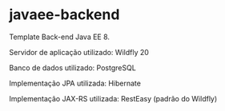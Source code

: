 # javaee-backend
Template Back-end Java EE 8.

Servidor de aplicação utilizado: Wildfly 20

Banco de dados utilizado: PostgreSQL

Implementação JPA utilizada: Hibernate

Implementação JAX-RS utilizada: RestEasy (padrão do Wildfly)
